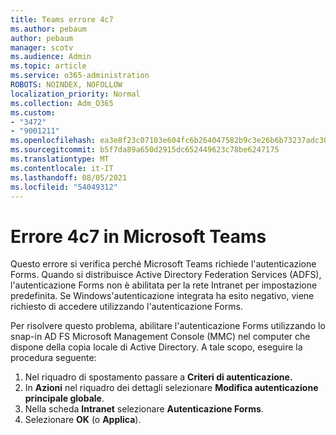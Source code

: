 ```yaml
---
title: Teams errore 4c7
ms.author: pebaum
author: pebaum
manager: scotv
ms.audience: Admin
ms.topic: article
ms.service: o365-administration
ROBOTS: NOINDEX, NOFOLLOW
localization_priority: Normal
ms.collection: Adm_O365
ms.custom:
- "3472"
- "9001211"
ms.openlocfilehash: ea3e8f23c07103e604fc6b264047582b9c3e26b6b73237adc30eba574e06cfd3
ms.sourcegitcommit: b5f7da89a650d2915dc652449623c78be6247175
ms.translationtype: MT
ms.contentlocale: it-IT
ms.lasthandoff: 08/05/2021
ms.locfileid: "54049312"
---
```

# <a name="4c7-error-in-microsoft-teams"></a>Errore 4c7 in Microsoft Teams

Questo errore si verifica perché Microsoft Teams richiede l'autenticazione Forms. Quando si distribuisce Active Directory Federation Services (ADFS), l'autenticazione Forms non è abilitata per la rete Intranet per impostazione predefinita. Se Windows'autenticazione integrata ha esito negativo, viene richiesto di accedere utilizzando l'autenticazione Forms.

Per risolvere questo problema, abilitare l'autenticazione Forms utilizzando lo snap-in AD FS Microsoft Management Console (MMC) nel computer che dispone della copia locale di Active Directory. A tale scopo, eseguire la procedura seguente: 

1. Nel riquadro di spostamento passare a **Criteri di autenticazione.**
2. In **Azioni** nel riquadro dei dettagli selezionare **Modifica autenticazione principale globale**.
3. Nella scheda **Intranet** selezionare **Autenticazione Forms**.
4. Selezionare **OK** (o **Applica**).